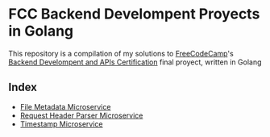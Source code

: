 # FCC Backend Develompent Proyects in Golang

This repository is a compilation of my solutions to [FreeCodeCamp]'s [Backend Develompent and APIs Certification] final proyect, written in Golang

## Index

- [File Metadata Microservice](./file_metadata_microservice/)
- [Request Header Parser Microservice](./request_header_parser_microservice/)
- [Timestamp Microservice](./timestamp_microservice/)

[FreeCodeCamp]: https://www.freecodecamp.org/
[Backend Develompent and APIs Certification]: https://www.freecodecamp.org/learn/back-end-development-and-apis
